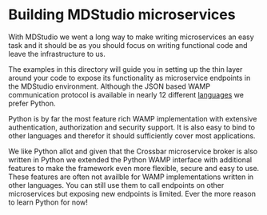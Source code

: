 # Building MDStudio microservices

With MDStudio we went a long way to make writing microservices an easy task
and it should be as you should focus on writing functional code and leave
the infrastructure to us.

The examples in this directory will guide you in setting up the thin layer
around your code to expose its functionality as microservice endpoints in
the MDStudio environment.
Although the JSON based WAMP communication protocol is available in nearly
12 different [languages](https://crossbar.io/about/Supported-Languages/)
we prefer Python.

Python is by far the most feature rich WAMP implementation with extensive
authentication, authorization and security support. It is also easy to
bind to other languages and therefor it should sufficiently cover most
applications.

We like Python allot and given that the Crossbar microservice broker is
also written in Python we extended the Python WAMP interface with
additional features to make the framework even more flexible, secure and
easy to use. These features are often not availble for WAMP implementations
written in other languages. You can still use them to call endpoints on
other microservices but exposing new endpoints is limited.
Ever the more reason to learn Python for now!